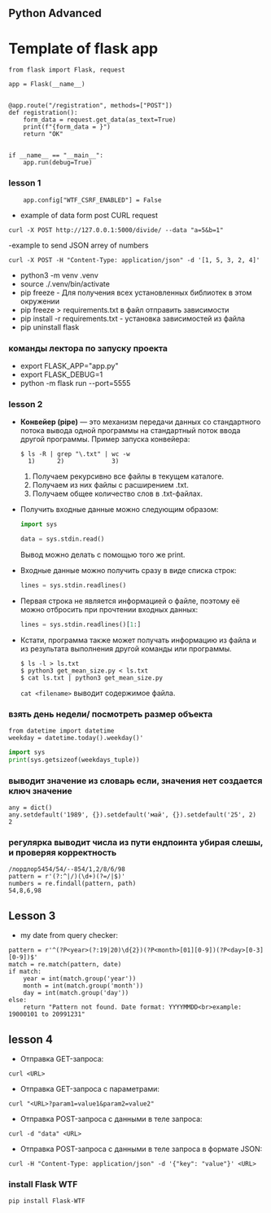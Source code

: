 ## Python Advanced
# Template of flask app
~~~
from flask import Flask, request

app = Flask(__name__)


@app.route("/registration", methods=["POST"])
def registration():
    form_data = request.get_data(as_text=True)
    print(f"{form_data = }")
    return "ОК"


if __name__ == "__main__":
    app.run(debug=True)
~~~

###  lesson 1

~~~
    app.config["WTF_CSRF_ENABLED"] = False
~~~
- example of data form post CURL request
~~~
curl -X POST http://127.0.0.1:5000/divide/ --data "a=5&b=1"
~~~
-example to send JSON arrey of numbers
~~~
curl -X POST -H "Content-Type: application/json" -d '[1, 5, 3, 2, 4]'
~~~
- python3 -m venv .venv
- source ./.venv/bin/activate
- pip freeze - Для получения всех установленных библиотек в этом окружении
- pip freeze > requirements.txt в файл отправить зависимости
- pip install -r requirements.txt - установка зависимостей из файла
- pip uninstall flask

### команды лектора по запуску проекта
- export FLASK_APP="app.py"
- export FLASK_DEBUG=1
- python -m flask run --port=5555

### lesson 2

- **Конвейер (pipe)** — это механизм передачи данных со стандартного потока вывода одной программы на стандартный поток ввода другой программы. Пример запуска конвейера:

    ```
    $ ls -R | grep "\.txt" | wc -w
      1)      2)             3)
    ```

    1) Получаем рекурсивно все файлы в текущем каталоге.
    2) Получаем из них файлы с расширением .txt.
    3) Получаем общее количество слов в .txt-файлах.

- Получить входные данные можно следующим образом:

    ```python
    import sys
    
    data = sys.stdin.read()
    ```
    Вывод можно делать с помощью того же print.

- Входные данные можно получить сразу в виде списка строк:

    ```python
    lines = sys.stdin.readlines()
    ```

- Первая строка не является информацией о файле, поэтому её можно отбросить при прочтении входных данных:

    ```python
    lines = sys.stdin.readlines()[1:]
    ```

- Кстати, программа также может получать информацию из файла и из результата выполнения другой команды или программы.

    ```
    $ ls -l > ls.txt
    $ python3 get_mean_size.py < ls.txt
    $ cat ls.txt | python3 get_mean_size.py
    ```
    
    `cat <filename>` выводит содержимое файла.


### взять день недели/ посмотреть размер объекта
  ~~~
  from datetime import datetime
  weekday = datetime.today().weekday()'
  ~~~

```python
import sys
print(sys.getsizeof(weekdays_tuple))
```

### выводит значение из словарь если, значения нет создается ключ значение

~~~
any = dict()
any.setdefault('1989', {}).setdefault('май', {}).setdefault('25', 2)
2
~~~


### регулярка выводит числа из пути ендпоинта убирая слешы, и проверяя корректность

~~~
/лордлор5454/54/--854/1,2/8/6/98
pattern = r'(?:^|/)(\d+)(?=/|$)'
numbers = re.findall(pattern, path)
54,8,6,98

~~~

## Lesson 3


- my date from query checker: 
~~~
pattern = r'^(?P<year>(?:19|20)\d{2})(?P<month>[01][0-9])(?P<day>[0-3][0-9])$'
match = re.match(pattern, date)
if match:
    year = int(match.group('year'))
    month = int(match.group('month'))
    day = int(match.group('day'))
else:
    return "Pattern not found. Date format: YYYYMMDD<br>example: 19000101 to 20991231"
~~~

## lesson 4

- Отправка GET-запроса:
~~~
curl <URL>
~~~
- Отправка GET-запроса с параметрами:
~~~
curl "<URL>?param1=value1&param2=value2"
~~~
- Отправка POST-запроса с данными в теле запроса:
~~~
curl -d "data" <URL>
~~~
- Отправка POST-запроса с данными в теле запроса в формате JSON:
~~~
curl -H "Content-Type: application/json" -d '{"key": "value"}' <URL>
~~~

### install Flask WTF
~~~
pip install Flask-WTF
~~~